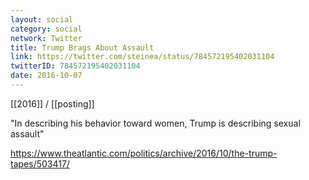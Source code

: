 ```yaml
---
layout: social
category: social
network: Twitter
title: Trump Brags About Assault
link: https://twitter.com/steinea/status/784572195402031104
twitterID: 784572195402031104
date: 2016-10-07
---
```


[[2016]] / [[posting]]

"In describing his behavior toward women, Trump is describing sexual assault"

<https://www.theatlantic.com/politics/archive/2016/10/the-trump-tapes/503417/>
